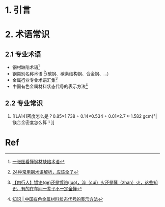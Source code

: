# 1. 引言 

# 2. 术语常识 

## 2.1 专业术语 
- 钢材缺陷术语[^1]
- 钢类别名称术语 [^2](碳钢、碳素结构钢、合金钢、...)
- 金属行业专业术语汇集[^3]
- 中国有色金属材料状态代号的表示方法[^4]

## 2.2 专业常识 
1. [[LA141密度怎么是？0.85×1.738 + 0.14×0.534 + 0.01×2.7 ≈ 1.582 gcm}³|镁合金密度怎么算？]]

# Ref 

[^1]: [一张图看懂钢材缺陷术语](https://mp.weixin.qq.com/s/FUv0L2Bjy67vx1wmBbWBCg)
[^2]: [24种常用钢术语解析，应该全了](https://mp.weixin.qq.com/s/1l_27s-tI7qPh9xhr4urog)
[^3]: [【内行人】镀铬(ge)还是镀铬(luo)，淬（cui）火还是蘸（zhan）火，这些知识，有的在车间一辈子不一定全懂](https://mp.weixin.qq.com/s/ynSZvvVAttpqevNy8Gtb4A)


[^4]: [知识 | 中国有色金属材料状态代号的表示方法](https://mp.weixin.qq.com/s/QAPT_QySzUW2WdIj_IJQVQ)
